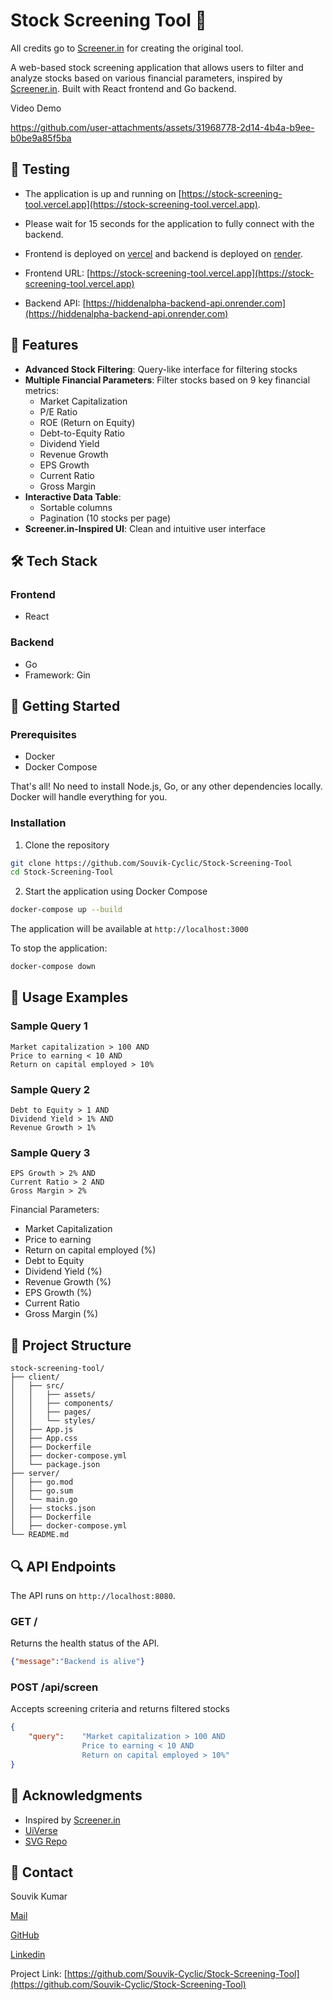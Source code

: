 # Stock Screening Tool 🚀

All credits go to [Screener.in](https://www.screener.in) for creating the original tool.

A web-based stock screening application that allows users to filter and analyze stocks based on various financial parameters, inspired by [Screener.in](https://www.screener.in). Built with React frontend and Go backend.

Video Demo

https://github.com/user-attachments/assets/31968778-2d14-4b4a-b9ee-b0be9a85f5ba

## 🧪 Testing
- The application is up and running on [https://stock-screening-tool.vercel.app](https://stock-screening-tool.vercel.app).

- Please wait for 15 seconds for the application to fully connect with the backend.

- Frontend is deployed on [vercel](https://vercel.com/) and backend is deployed on [render](https://render.com/).

- Frontend URL: [https://stock-screening-tool.vercel.app](https://stock-screening-tool.vercel.app)

- Backend API: [https://hiddenalpha-backend-api.onrender.com](https://hiddenalpha-backend-api.onrender.com)

## 📌 Features

- **Advanced Stock Filtering**: Query-like interface for filtering stocks
- **Multiple Financial Parameters**: Filter stocks based on 9 key financial metrics:
  - Market Capitalization
  - P/E Ratio
  - ROE (Return on Equity)
  - Debt-to-Equity Ratio
  - Dividend Yield
  - Revenue Growth
  - EPS Growth
  - Current Ratio
  - Gross Margin
- **Interactive Data Table**: 
  - Sortable columns
  - Pagination (10 stocks per page)
- **Screener.in-Inspired UI**: Clean and intuitive user interface

## 🛠️ Tech Stack

### Frontend
- React

### Backend
- Go
- Framework: Gin

## 🚀 Getting Started

### Prerequisites
- Docker
- Docker Compose

That's all! No need to install Node.js, Go, or any other dependencies locally. Docker will handle everything for you.

### Installation

1. Clone the repository
```bash
git clone https://github.com/Souvik-Cyclic/Stock-Screening-Tool
cd Stock-Screening-Tool
```

2. Start the application using Docker Compose
```bash
docker-compose up --build
```
The application will be available at `http://localhost:3000`

To stop the application:
```bash
docker-compose down
```

## 🎯 Usage Examples

### Sample Query 1
```
Market capitalization > 100 AND
Price to earning < 10 AND
Return on capital employed > 10%
```

### Sample Query 2
```
Debt to Equity > 1 AND
Dividend Yield > 1% AND
Revenue Growth > 1%
```

### Sample Query 3
```
EPS Growth > 2% AND
Current Ratio > 2 AND
Gross Margin > 2%
```

Financial Parameters: 
- Market Capitalization
- Price to earning 
- Return on capital employed (%)
- Debt to Equity
- Dividend Yield (%)
- Revenue Growth (%)
- EPS Growth (%)
- Current Ratio
- Gross Margin (%)

## 📁 Project Structure
```
stock-screening-tool/
├── client/
│   ├── src/
│   │   ├── assets/
│   │   ├── components/
│   │   ├── pages/
│   │   └── styles/
│   ├── App.js
│   ├── App.css
│   ├── Dockerfile
│   ├── docker-compose.yml
│   └── package.json
├── server/
│   ├── go.mod
│   ├── go.sum
│   └── main.go
│   ├── stocks.json
│   ├── Dockerfile
│   ├── docker-compose.yml
└── README.md
```

## 🔍 API Endpoints

The API runs on `http://localhost:8080`.

### GET /
Returns the health status of the API.
```json
{"message":"Backend is alive"}
```

### POST /api/screen
Accepts screening criteria and returns filtered stocks
```json
{
	"query":    "Market capitalization > 100 AND
                Price to earning < 10 AND
                Return on capital employed > 10%" 
}
```

## 🙏 Acknowledgments
- Inspired by [Screener.in](https://www.screener.in)
- [UiVerse](https://uiverse.io/satyamchaudharydev/plastic-bobcat-37)
- [SVG Repo](https://www.svgrepo.com/)

## 📧 Contact
Souvik Kumar 

[Mail](mailto:souvik.cyc@gmail.com) 

[GitHub](https://github.com/Souvik-Cyclic) 

[Linkedin](https://www.linkedin.com/in/Souvik-Cyclic/)

Project Link: [https://github.com/Souvik-Cyclic/Stock-Screening-Tool](https://github.com/Souvik-Cyclic/Stock-Screening-Tool)
